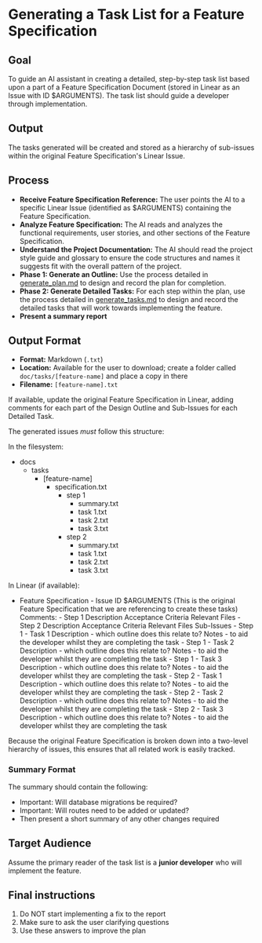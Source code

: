 # Generating a Task List for a Feature Specification

## Goal

To guide an AI assistant in creating a detailed, step-by-step task list based upon a part of a Feature Specification Document (stored in Linear as an Issue with ID $ARGUMENTS). The task list should guide a developer through implementation.

## Output

The tasks generated will be created and stored as a hierarchy of sub-issues within the original Feature Specification's Linear Issue.  

## Process

-  **Receive Feature Specification Reference:** The user points the AI to a specific Linear Issue (identified as $ARGUMENTS) containing the Feature Specification.
-  **Analyze Feature Specification:** The AI reads and analyzes the functional requirements, user stories, and other sections of the Feature Specification.
-  **Understand the Project Documentation:** The AI should read the project style guide and glossary to ensure the code structures and names it suggests fit with the overall pattern of the project.  
-  **Phase 1: Generate an Outline:** Use the process detailed in [generate_plan.md](generate_plan_.md) to design and record the plan for completion.  
-  **Phase 2: Generate Detailed Tasks:** For each step within the plan, use the process detailed in [generate_tasks.md](generate_tasks.md) to design and record the detailed tasks that will work towards implementing the feature.  
-  **Present a summary report**

## Output Format

*   **Format:** Markdown (`.txt`)
*   **Location:** Available for the user to download; create a folder called `doc/tasks/[feature-name]` and place a copy in there
*   **Filename:** `[feature-name].txt`

If available, update the original Feature Specification in Linear, adding comments for each part of the Design Outline and Sub-Issues for each Detailed Task.

The generated issues _must_ follow this structure:

In the filesystem:

- docs
  - tasks
    - [feature-name]
      - specification.txt
        - step 1 
          - summary.txt
          - task 1.txt
          - task 2.txt 
          - task 3.txt 
        - step 2 
          - summary.txt
          - task 1.txt 
          - task 2.txt 
          - task 3.txt
          
In Linear (if available): 

- Feature Specification - Issue ID $ARGUMENTS
  (This is the original Feature Specification that we are referencing to create these tasks)
  Comments:
		- Step 1
			Description
			Acceptance Criteria 
			Relevant Files
		- Step 2
			Description
			Acceptance Criteria 
			Relevant Files
  Sub-Issues
		- Step 1 - Task 1
			Description - which outline does this relate to? 
			Notes - to aid the developer whilst they are completing the task
		- Step 1 - Task 2
			Description - which outline does this relate to? 
			Notes - to aid the developer whilst they are completing the task
		- Step 1 - Task 3
			Description - which outline does this relate to? 
			Notes - to aid the developer whilst they are completing the task
		- Step 2 - Task 1
			Description - which outline does this relate to? 
			Notes - to aid the developer whilst they are completing the task
		- Step 2 - Task 2
			Description - which outline does this relate to? 
			Notes - to aid the developer whilst they are completing the task
		- Step 2 - Task 3
			Description - which outline does this relate to? 
			Notes - to aid the developer whilst they are completing the task

Because the original Feature Specification is broken down into a two-level hierarchy of issues, this ensures that all related work is easily tracked.

### Summary Format

The summary should contain the following:
- Important: Will database migrations be required?
- Important: Will routes need to be added or updated?
- Then present a short summary of any other changes required
   
## Target Audience

Assume the primary reader of the task list is a **junior developer** who will implement the feature.

## Final instructions

1. Do NOT start implementing a fix to the report
2. Make sure to ask the user clarifying questions
3. Use these answers to improve the plan

